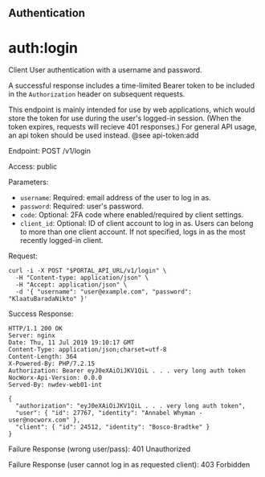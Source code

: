 Authentication
--------------

auth:login
==========

Client User authentication with a username and password.

A successful response includes a time-limited Bearer token to be included in the `Authorization` header on subsequent requests.

This endpoint is mainly intended for use by web applications, which would store the token for use during the user's logged-in session. (When the token expires, requests will recieve 401 responses.) For general API usage, an api token should be used instead. @see api-token:add

Endpoint:  POST /v1/login

Access: public

Parameters:
- `username`: Required: email address of the user to log in as.
- `password`: Required: user's password.
- `code`: Optional: 2FA code where enabled/required by client settings.
- `client_id`: Optional: ID of client account to log in as.
  Users can belong to more than one client account.
  If not specified, logs in as the most recently logged-in client.

Request:
```
curl -i -X POST "$PORTAL_API_URL/v1/login" \
  -H "Content-type: application/json" \
  -H "Accept: application/json" \
  -d '{ "username": "user@example.com", "password": "KlaatuBaradaNikto" }'
```

Success Response:
```
HTTP/1.1 200 OK
Server: nginx
Date: Thu, 11 Jul 2019 19:10:17 GMT
Content-Type: application/json;charset=utf-8
Content-Length: 364
X-Powered-By: PHP/7.2.15
Authorization: Bearer eyJ0eXAiOiJKV1QiL . . . very long auth token
NocWorx-Api-Version: 0.0.0
Served-By: nwdev-web01-int

{
  "authorization": "eyJ0eXAiOiJKV1QiL . . . very long auth token",
  "user": { "id": 27767, "identity": "Annabel Whyman - user@nocworx.com" },
  "client": { "id": 24512, "identity": "Bosco-Bradtke" }
}
```

Failure Response (wrong user/pass): 401 Unauthorized

Failure Response (user cannot log in as requested client): 403 Forbidden
